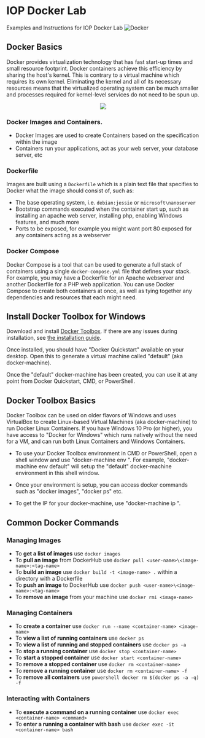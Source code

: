 # IOP Docker Lab
Examples and Instructions for IOP Docker Lab
![Docker](https://securityledger.com/wp-content/uploads/2015/05/docker-1024x347.png)

## Docker Basics
Docker provides virtualization technology that has fast start-up times and small resource footprint. Docker containers achieve this efficiency by sharing the host's kernel. This is contrary to a virtual machine which requires its own kernel. Eliminating the kernel and all of its necessary resources means that the virtualized operating system can be much smaller and processes required for kernel-level services do not need to be spun up.

<div style="text-align:center"><img src='https://image.slidesharecdn.com/developerweek2015-docker-tutorial-150209173058-conversion-gate02/95/developerweek-2015-a-practical-introduction-to-docker-6-638.jpg?cb=1423503745'/></div>

### Docker Images and Containers.
+ Docker Images are used to create Containers based on the specification within the image
+ Containers run your applications, act as your web server, your database server, etc

### Dockerfile
Images are built using a `Dockerfile` which is a plain text file that specifies to Docker what the image should consist of, such as:
+ The base operating system, i.e. `debian:jessie` or `microsoft\nanoserver`
+ Bootstrap commands executed when the container start up, such as installing an apache web server, installing php, enabling Windows features, and much more
+ Ports to be exposed, for example you might want port 80 exposed for any containers acting as a webserver

### Docker Compose
Docker Compose is a tool that can be used to generate a full stack of containers using a single `docker-compose.yml` file that defines your stack. For example, you may have a Dockerfile for an Apache webserver and another Dockerfile for a PHP web application. You can use Docker Compose to create both containers at once, as well as tying together any dependencies and resources that each might need.

## Install Docker Toolbox for Windows
Download and install [Docker Toolbox](https://github.com/docker/toolbox/releases/download/v1.12.5/DockerToolbox-1.12.5.exe). If there are any issues during installation, see [the installation guide](https://docs.docker.com/toolbox/toolbox_install_windows/#step-2-install-docker-toolbox).

Once installed, you should have "Docker Quickstart" available on your desktop. Open this to generate a virtual machine called "default" (aka docker-machine).

Once the "default" docker-machine has been created, you can use it at any point from Docker Quickstart, CMD, or PowerShell.

## Docker Toolbox Basics
Docker Toolbox can be used on older flavors of Windows and uses VirtualBox to create Linux-based Virtual Machines (aka docker-machine) to run Docker Linux Containers. If you have Windows 10 Pro (or higher), you have access to "Docker for Windows" which runs natively without the need for a VM, and can run both Linux Containers and Windows Containers.

+ To use your Docker Toolbox environment in CMD or PowerShell, open a shell window and use "docker-machine env <name-of-VM>". For example, "docker-machine env default" will setup the "default" docker-machine environment in this shell window.

+ Once your environment is setup, you can access docker commands such as "docker images", "docker ps" etc.

+ To get the IP for your docker-machine, use "docker-machine ip <name-of-VM>".

## Common Docker Commands
### Managing Images
+ To **get a list of images** use `docker images`
+ To **pull an image** from DockerHub use `docker pull <user-name>\<image-name>:<tag-name>`
+ To **build an image** use `docker build -t <image-name> .` within a directory with a Dockerfile
+ To **push an image** to DockerHub use `docker push <user-name>\<image-name>:<tag-name>`
+ To **remove an image** from your machine use `docker rmi <image-name>`

### Managing Containers
+ To **create a container** use `docker run --name <container-name> <image-name>`
+ To **view a list of running containers** use `docker ps`
+ To **view a list of running and stopped containers** use `docker ps -a`
+ To **stop a running container** use `docker stop <container-name>`
+ To **start a stopped container** use `docker start <container-name>`
+ To **remove a stopped container** use `docker rm <container-name>`
+ To **remove a running container** use `docker rm <container-name> -f`
+ To **remove all containers** use `powershell docker rm $(docker ps -a -q) -f`

### Interacting with Containers
+ To **execute a command on a running container** use `docker exec <container-name> <command>`
+ To **enter a running a container with bash** use `docker exec -it <container-name> bash`
